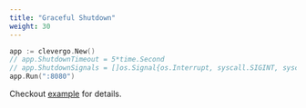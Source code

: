 ```yaml
---
title: "Graceful Shutdown"
weight: 30
---
```


```go
app := clevergo.New()
// app.ShutdownTimeout = 5*time.Second
// app.ShutdownSignals = []os.Signal{os.Interrupt, syscall.SIGINT, syscall.SIGTERM} 
app.Run(":8080")
```

Checkout [example](https://github.com/clevergo/examples/tree/master/gracefulshutdown) for details.
